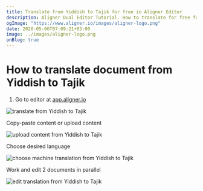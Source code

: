 ```yaml
---
title: Translate from Yiddish to Tajik for free in Aligner Editor
description: Aligner Dual Editor Tutorial. How to translate for free from Yiddish to Tajik. Aligner is multilingual document management platform. 
ogImage: "https://www.aligner.io/images/aligner-logo.png"
date: 2020-05-06T07:09:21+03:00
image: ../images/aligner-logo.png
onBlog: true
---
```


# How to translate document from Yiddish to Tajik

1. Go to editor at [app.aligner.io](https://app.aligner.io "Aligner App web page")

![translate from Yiddish to Tajik](../aligner-blank-editor.png "translate from Yiddish to Tajik")

Copy-paste content or upload content

![upload content from Yiddish to Tajik](../aligner-uploaded-document.png "upload content from Yiddish to Tajik")

Choose desired language

![choose machine translation from Yiddish to Tajik](../aligner-language-dropdown.png "choose machine translation from Yiddish to Tajik")

Work and edit 2 documents in parallel

![edit translation from Yiddish to Tajik](../aligner-double-sitded-editor.png "edit translation from Yiddish to Tajik")

